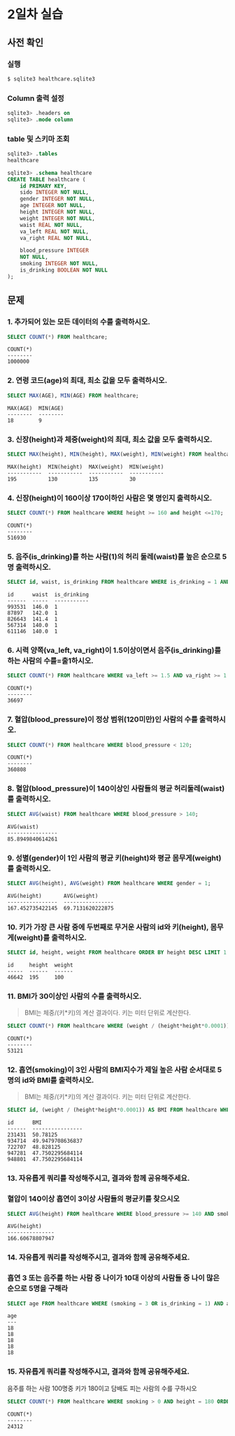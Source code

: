 # 2일차 실습

## 사전 확인

### 실행

```bash
$ sqlite3 healthcare.sqlite3 
```

### Column 출력 설정

```sql
sqlite3> .headers on 
sqlite3> .mode column
```

### table 및 스키마 조회

```sql
sqlite3> .tables
healthcare

sqlite3> .schema healthcare
CREATE TABLE healthcare (
    id PRIMARY KEY,        
    sido INTEGER NOT NULL, 
    gender INTEGER NOT NULL,
    age INTEGER NOT NULL,  
    height INTEGER NOT NULL,
    weight INTEGER NOT NULL,
    waist REAL NOT NULL,   
    va_left REAL NOT NULL, 
    va_right REAL NOT NULL,

    blood_pressure INTEGER 
    NOT NULL,
    smoking INTEGER NOT NULL,
    is_drinking BOOLEAN NOT NULL
);
```

## 문제

### 1. 추가되어 있는 모든 데이터의 수를 출력하시오.

```sql
SELECT COUNT(*) FROM healthcare;
```

```
COUNT(*)
--------
1000000
```

### 2. 연령 코드(age)의 최대, 최소 값을 모두 출력하시오. 

```sql
SELECT MAX(AGE), MIN(AGE) FROM healthcare;
```

```
MAX(AGE)  MIN(AGE)
--------  --------
18        9
```

### 3. 신장(height)과 체중(weight)의 최대, 최소 값을 모두 출력하시오.

```sql
SELECT MAX(height), MIN(height), MAX(weight), MIN(weight) FROM healthcare;
```

```
MAX(height)  MIN(height)  MAX(weight)  MIN(weight)
-----------  -----------  -----------  -----------
195          130          135          30
```

### 4. 신장(height)이 160이상 170이하인 사람은 몇 명인지 출력하시오.

```sql
SELECT COUNT(*) FROM healthcare WHERE height >= 160 and height <=170;
```

```
COUNT(*)
--------
516930
```

### 5. 음주(is_drinking)를 하는 사람(1)의 허리 둘레(waist)를 높은 순으로 5명 출력하시오. 

```sql
SELECT id, waist, is_drinking FROM healthcare WHERE is_drinking = 1 AND   waist != "" ORDER BY  waist DESC LIMIT 5;
```

```
id      waist  is_drinking
------  -----  -----------
993531  146.0  1
87897   142.0  1
826643  141.4  1
567314  140.0  1
611146  140.0  1
```

### 6. 시력 양쪽(va_left, va_right)이 1.5이상이면서 음주(is_drinking)를 하는 사람의 수를=출1하시오.

```sql
SELECT COUNT(*) FROM healthcare WHERE va_left >= 1.5 AND va_right >= 1.5 AND is_drinking = 1;
```

```
COUNT(*)
--------
36697
```

### 7. 혈압(blood_pressure)이 정상 범위(120미만)인 사람의 수를 출력하시오.

```sql
SELECT COUNT(*) FROM healthcare WHERE blood_pressure < 120;
```

```
COUNT(*)
--------
360808
```

### 8. 혈압(blood_pressure)이 140이상인 사람들의 평균 허리둘레(waist)를 출력하시오.

```sql
SELECT AVG(waist) FROM healthcare WHERE blood_pressure > 140;
```

```
AVG(waist)
----------------
85.8949840614261
```

### 9. 성별(gender)이 1인 사람의 평균 키(height)와 평균 몸무게(weight)를 출력하시오.

```sql
SELECT AVG(height), AVG(weight) FROM healthcare WHERE gender = 1;
```

```
AVG(height)       AVG(weight)
----------------  ----------------
167.452735422145  69.7131620222875
```

### 10. 키가 가장 큰 사람 중에 두번째로 무거운 사람의 id와 키(height), 몸무게(weight)를 출력하시오.

```sql
SELECT id, height, weight FROM healthcare ORDER BY height DESC LIMIT 1 OFFSET 1 ;
```

```
id     height  weight
-----  ------  ------
46642  195     100
```

### 11. BMI가 30이상인 사람의 수를 출력하시오. 

> BMI는 체중/(키*키)의 계산 결과이다. 
> 키는 미터 단위로 계산한다.

```sql
SELECT COUNT(*) FROM healthcare WHERE (weight / (height*height*0.0001)) >= 30;
```

```
COUNT(*)
--------
53121
```

### 12. 흡연(smoking)이 3인 사람의 BMI지수가 제일 높은 사람 순서대로 5명의 id와 BMI를 출력하시오.

> BMI는 체중/(키*키)의 계산 결과이다. 
> 키는 미터 단위로 계산한다.

```sql
SELECT id, (weight / (height*height*0.0001)) AS BMI FROM healthcare WHERE smoking = 3 ORDER BY (weight / (height*height*0.0001)) DESC LIMIT 5 ;
```

```
id      BMI
------  ----------------
231431  50.78125
934714  49.9479708636837
722707  48.828125
947281  47.7502295684114
948801  47.7502295684114
```

### 13. 자유롭게 쿼리를 작성해주시고, 결과와 함께 공유해주세요.
### 혈압이 140이상 흡연이 3이상 사람들의 평균키를 찾으시오

```sql
SELECT AVG(height) FROM healthcare WHERE blood_pressure >= 140 AND smoking = 3;

```

```
AVG(height)
---------------
166.60678807947
```

### 14. 자유롭게 쿼리를 작성해주시고, 결과와 함께 공유해주세요.
### 흡연 3 또는 음주를 하는 사람 중 나이가 10대 이상의 사람들 중 나이 많은 순으로 5명을 구해라
```sql
SELECT age FROM healthcare WHERE (smoking = 3 OR is_drinking = 1) AND age >= 10 ORDER BY age DESC LIMIT 5;
```

```
age
---
18
18
18
18
18
```

### 15. 자유롭게 쿼리를 작성해주시고, 결과와 함께 공유해주세요.
음주를 하는 사람 100명중 키가 180이고 담배도 피는 사람의 수를 구하시오
```sql
SELECT COUNT(*) FROM healthcare WHERE smoking > 0 AND height = 180 ORDER BY is_drinking = 1 LIMIT 100;
```

```
COUNT(*)
--------
24312
```